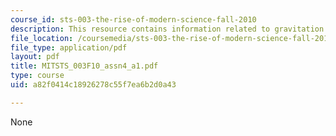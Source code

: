 ```yaml
---
course_id: sts-003-the-rise-of-modern-science-fall-2010
description: This resource contains information related to gravitation.
file_location: /coursemedia/sts-003-the-rise-of-modern-science-fall-2010/a82f0414c18926278c55f7ea6b2d0a43_MITSTS_003F10_assn4_a1.pdf
file_type: application/pdf
layout: pdf
title: MITSTS_003F10_assn4_a1.pdf
type: course
uid: a82f0414c18926278c55f7ea6b2d0a43

---
```

None